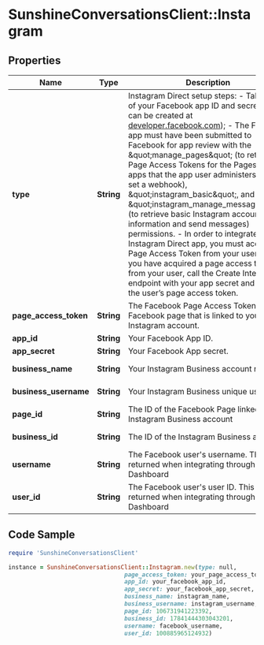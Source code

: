 # SunshineConversationsClient::Instagram

## Properties

Name | Type | Description | Notes
------------ | ------------- | ------------- | -------------
**type** | **String** | Instagram Direct setup steps:   - Take note of your Facebook app ID and secret (apps can be created at [developer.facebook.com](https://developer.facebook.com));   - The Facebook app must have been submitted to Facebook for app review with the \&quot;manage_pages\&quot; (to retrieve Page Access Tokens for the Pages and apps that the app user administers and to set a webhook), \&quot;instagram_basic\&quot;, and \&quot;instagram_manage_messages\&quot; (to retrieve basic Instagram account information and send messages) permissions.   - In order to integrate an Instagram Direct app, you must acquire a Page Access Token from your user. Once you have acquired a page access token from your user, call the Create Integration endpoint with your app secret and ID and the user’s page access token.  | [optional] [default to &#39;instagram&#39;]
**page_access_token** | **String** | The Facebook Page Access Token of the Facebook page that is linked to your Instagram account. | 
**app_id** | **String** | Your Facebook App ID. | 
**app_secret** | **String** | Your Facebook App secret. | 
**business_name** | **String** | Your Instagram Business account name | [optional] [readonly] 
**business_username** | **String** | Your Instagram Business unique username | [optional] [readonly] 
**page_id** | **String** | The ID of the Facebook Page linked to your Instagram Business account | [optional] [readonly] 
**business_id** | **String** | The ID of the Instagram Business account | [optional] [readonly] 
**username** | **String** | The Facebook user&#39;s username. This is returned when integrating through the Dashboard | [optional] [readonly] 
**user_id** | **String** | The Facebook user&#39;s user ID. This is returned when integrating through the Dashboard | [optional] [readonly] 

## Code Sample

```ruby
require 'SunshineConversationsClient'

instance = SunshineConversationsClient::Instagram.new(type: null,
                                 page_access_token: your_page_access_token,
                                 app_id: your_facebook_app_id,
                                 app_secret: your_facebook_app_secret,
                                 business_name: instagram_name,
                                 business_username: instagram_username,
                                 page_id: 106731941223392,
                                 business_id: 17841444303043201,
                                 username: facebook_username,
                                 user_id: 100885965124932)
```


